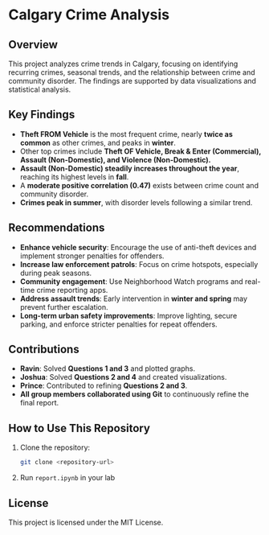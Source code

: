 # Calgary Crime Analysis

## Overview
This project analyzes crime trends in Calgary, focusing on identifying recurring crimes, seasonal trends, and the relationship between crime and community disorder. The findings are supported by data visualizations and statistical analysis.

## Key Findings
- **Theft FROM Vehicle** is the most frequent crime, nearly **twice as common** as other crimes, and peaks in **winter**.
- Other top crimes include **Theft OF Vehicle, Break & Enter (Commercial), Assault (Non-Domestic), and Violence (Non-Domestic).**
- **Assault (Non-Domestic) steadily increases throughout the year**, reaching its highest levels in **fall**.
- A **moderate positive correlation (0.47)** exists between crime count and community disorder.
- **Crimes peak in summer**, with disorder levels following a similar trend.

## Recommendations
- **Enhance vehicle security**: Encourage the use of anti-theft devices and implement stronger penalties for offenders.
- **Increase law enforcement patrols**: Focus on crime hotspots, especially during peak seasons.
- **Community engagement**: Use Neighborhood Watch programs and real-time crime reporting apps.
- **Address assault trends**: Early intervention in **winter and spring** may prevent further escalation.
- **Long-term urban safety improvements**: Improve lighting, secure parking, and enforce stricter penalties for repeat offenders.

## Contributions
- **Ravin**: Solved **Questions 1 and 3** and plotted graphs.
- **Joshua**: Solved **Questions 2 and 4** and created visualizations.
- **Prince**: Contributed to refining **Questions 2 and 3**.
- **All group members collaborated using Git** to continuously refine the final report.

## How to Use This Repository
1. Clone the repository:
   ```bash
   git clone <repository-url>
   ```
2. Run `report.ipynb` in your lab

## License
This project is licensed under the MIT License.

